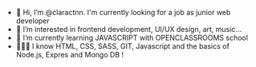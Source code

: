 - 👋 Hi, I’m @claractnn. I'm currently looking for a job as junior web developer 
- 👀 I’m interested in frontend development, UI/UX design, art, music...
- 🌱 I’m currently learning JAVASCRIPT with OPENCLASSROOMS school
- 👩🏻‍💻 I know HTML, CSS, SASS, GIT, Javascript and the basics of Node.js, Expres and Mongo DB !

<!---
claractnn/claractnn is a ✨ special ✨ repository because its `README.md` (this file) appears on your GitHub profile.
You can click the Preview link to take a look at your changes.
--->
